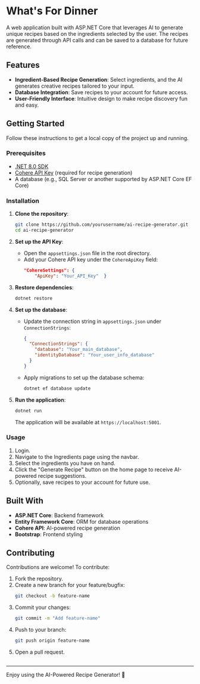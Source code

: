 # What's For Dinner

A web application built with ASP.NET Core that leverages AI to generate unique recipes based on the ingredients selected by the user. The recipes are generated through API calls and can be saved to a database for future reference.

## Features

- **Ingredient-Based Recipe Generation**: Select ingredients, and the AI generates creative recipes tailored to your input.
- **Database Integration**: Save recipes to your account for future access.
- **User-Friendly Interface**: Intuitive design to make recipe discovery fun and easy.

## Getting Started

Follow these instructions to get a local copy of the project up and running.

### Prerequisites

- [.NET 8.0 SDK](https://dotnet.microsoft.com/download/dotnet/8.0)
- [Cohere API Key](https://cohere.ai/) (required for recipe generation)
- A database (e.g., SQL Server or another supported by ASP.NET Core EF Core)

### Installation

1. **Clone the repository**:

   ```bash
   git clone https://github.com/yourusername/ai-recipe-generator.git
   cd ai-recipe-generator
   ```

2. **Set up the API Key**:

   - Open the `appsettings.json` file in the root directory.
   - Add your Cohere API key under the `CohereApiKey` field:
     ```json
     "CohereSettings": {
         "ApiKey": "Your_API_Key"  }
     ```

3. **Restore dependencies**:

   ```bash
   dotnet restore
   ```

4. **Set up the database**:

   - Update the connection string in `appsettings.json` under `ConnectionStrings`:
     ```json
     {
       "ConnectionStrings": {
         "database": "Your_main_database",
         "identityDatabase": "Your_user_info_database"
       }
     }
     ```
   - Apply migrations to set up the database schema:
     ```bash
     dotnet ef database update
     ```

5. **Run the application**:

   ```bash
   dotnet run
   ```

   The application will be available at `https://localhost:5001`.

### Usage

1. Login.
2. Navigate to the Ingredients page using the navbar.
3. Select the ingredients you have on hand.
4. Click the "Generate Recipe" button on the home page to receive AI-powered recipe suggestions.
5. Optionally, save recipes to your account for future use.

## Built With

- **ASP.NET Core**: Backend framework
- **Entity Framework Core**: ORM for database operations
- **Cohere API**: AI-powered recipe generation
- **Bootstrap**: Frontend styling

## Contributing

Contributions are welcome! To contribute:

1. Fork the repository.
2. Create a new branch for your feature/bugfix:
   ```bash
   git checkout -b feature-name
   ```
3. Commit your changes:
   ```bash
   git commit -m "Add feature-name"
   ```
4. Push to your branch:
   ```bash
   git push origin feature-name
   ```
5. Open a pull request.

##

---

Enjoy using the AI-Powered Recipe Generator! 🍳


